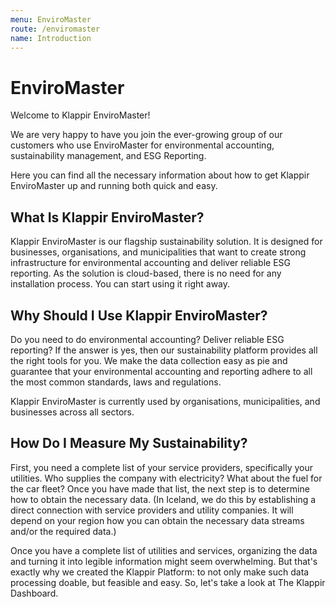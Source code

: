 ```yaml
---
menu: EnviroMaster
route: /enviromaster
name: Introduction
---
```




# EnviroMaster

Welcome to Klappir EnviroMaster!

We are very happy to have you join the ever-growing group of our customers who use EnviroMaster for environmental accounting, sustainability management, and ESG Reporting.

Here you can find all the necessary information about how to get Klappir EnviroMaster up and running both quick and easy. 

## What Is Klappir EnviroMaster?

Klappir EnviroMaster is our flagship sustainability solution. It is designed for businesses, organisations, and municipalities that want to create strong infrastructure for environmental accounting and deliver reliable ESG reporting. As the solution is cloud-based, there is no need for any installation process. You can start using it right away.

## Why Should I Use Klappir EnviroMaster?

Do you need to do environmental accounting? Deliver reliable ESG reporting? If the answer is yes, then our sustainability platform provides all the right tools for you. We make the data collection easy as pie and guarantee that your environmental accounting and reporting adhere to all the most common standards, laws and regulations. 

Klappir EnviroMaster is currently used by organisations, municipalities, and businesses across all sectors. 

## How Do I Measure My Sustainability?
 
First, you need a complete list of your service providers, specifically your utilities. Who supplies the company with electricity? What about the fuel for the car fleet? Once you have made that list, the next step is to determine how to obtain the necessary data. (In Iceland, we do this by establishing a direct connection with service providers and utility companies. It will depend on your region how you can obtain the necessary data streams and/or the required data.)

Once you have a complete list of utilities and services, organizing the data and turning it into legible information might seem overwhelming. But that's exactly why we created the Klappir Platform: to not only make such data processing doable, but feasible and easy. So, let's take a look at The Klappir Dashboard.
